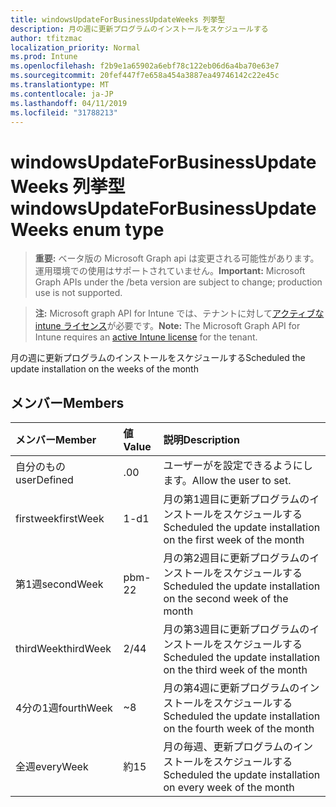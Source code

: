 ```yaml
---
title: windowsUpdateForBusinessUpdateWeeks 列挙型
description: 月の週に更新プログラムのインストールをスケジュールする
author: tfitzmac
localization_priority: Normal
ms.prod: Intune
ms.openlocfilehash: f2b9e1a65902a6ebf78c122eb06d6a4ba70e63e7
ms.sourcegitcommit: 20fef447f7e658a454a3887ea49746142c22e45c
ms.translationtype: MT
ms.contentlocale: ja-JP
ms.lasthandoff: 04/11/2019
ms.locfileid: "31788213"
---
```

# <a name="windowsupdateforbusinessupdateweeks-enum-type"></a><span data-ttu-id="47cea-103">windowsUpdateForBusinessUpdateWeeks 列挙型</span><span class="sxs-lookup"><span data-stu-id="47cea-103">windowsUpdateForBusinessUpdateWeeks enum type</span></span>

> <span data-ttu-id="47cea-104">**重要:** ベータ版の Microsoft Graph api は変更される可能性があります。運用環境での使用はサポートされていません。</span><span class="sxs-lookup"><span data-stu-id="47cea-104">**Important:** Microsoft Graph APIs under the /beta version are subject to change; production use is not supported.</span></span>

> <span data-ttu-id="47cea-105">**注:** Microsoft graph API for Intune では、テナントに対して[アクティブな intune ライセンス](https://go.microsoft.com/fwlink/?linkid=839381)が必要です。</span><span class="sxs-lookup"><span data-stu-id="47cea-105">**Note:** The Microsoft Graph API for Intune requires an [active Intune license](https://go.microsoft.com/fwlink/?linkid=839381) for the tenant.</span></span>

<span data-ttu-id="47cea-106">月の週に更新プログラムのインストールをスケジュールする</span><span class="sxs-lookup"><span data-stu-id="47cea-106">Scheduled the update installation on the weeks of the month</span></span>

## <a name="members"></a><span data-ttu-id="47cea-107">メンバー</span><span class="sxs-lookup"><span data-stu-id="47cea-107">Members</span></span>
|<span data-ttu-id="47cea-108">メンバー</span><span class="sxs-lookup"><span data-stu-id="47cea-108">Member</span></span>|<span data-ttu-id="47cea-109">値</span><span class="sxs-lookup"><span data-stu-id="47cea-109">Value</span></span>|<span data-ttu-id="47cea-110">説明</span><span class="sxs-lookup"><span data-stu-id="47cea-110">Description</span></span>|
|:---|:---|:---|
|<span data-ttu-id="47cea-111">自分のもの</span><span class="sxs-lookup"><span data-stu-id="47cea-111">userDefined</span></span>|<span data-ttu-id="47cea-112">.0</span><span class="sxs-lookup"><span data-stu-id="47cea-112">0</span></span>|<span data-ttu-id="47cea-113">ユーザーがを設定できるようにします。</span><span class="sxs-lookup"><span data-stu-id="47cea-113">Allow the user to set.</span></span>|
|<span data-ttu-id="47cea-114">firstweek</span><span class="sxs-lookup"><span data-stu-id="47cea-114">firstWeek</span></span>|<span data-ttu-id="47cea-115">1-d</span><span class="sxs-lookup"><span data-stu-id="47cea-115">1</span></span>|<span data-ttu-id="47cea-116">月の第1週目に更新プログラムのインストールをスケジュールする</span><span class="sxs-lookup"><span data-stu-id="47cea-116">Scheduled the update installation on the first week of the month</span></span>|
|<span data-ttu-id="47cea-117">第1週</span><span class="sxs-lookup"><span data-stu-id="47cea-117">secondWeek</span></span>|<span data-ttu-id="47cea-118">pbm-2</span><span class="sxs-lookup"><span data-stu-id="47cea-118">2</span></span>|<span data-ttu-id="47cea-119">月の第2週目に更新プログラムのインストールをスケジュールする</span><span class="sxs-lookup"><span data-stu-id="47cea-119">Scheduled the update installation on the second week of the month</span></span>|
|<span data-ttu-id="47cea-120">thirdWeek</span><span class="sxs-lookup"><span data-stu-id="47cea-120">thirdWeek</span></span>|<span data-ttu-id="47cea-121">2/4</span><span class="sxs-lookup"><span data-stu-id="47cea-121">4</span></span>|<span data-ttu-id="47cea-122">月の第3週目に更新プログラムのインストールをスケジュールする</span><span class="sxs-lookup"><span data-stu-id="47cea-122">Scheduled the update installation on the third week of the month</span></span>|
|<span data-ttu-id="47cea-123">4分の1週</span><span class="sxs-lookup"><span data-stu-id="47cea-123">fourthWeek</span></span>|<span data-ttu-id="47cea-124">~</span><span class="sxs-lookup"><span data-stu-id="47cea-124">8</span></span>|<span data-ttu-id="47cea-125">月の第4週に更新プログラムのインストールをスケジュールする</span><span class="sxs-lookup"><span data-stu-id="47cea-125">Scheduled the update installation on the fourth week of the month</span></span>|
|<span data-ttu-id="47cea-126">全週</span><span class="sxs-lookup"><span data-stu-id="47cea-126">everyWeek</span></span>|<span data-ttu-id="47cea-127">約</span><span class="sxs-lookup"><span data-stu-id="47cea-127">15</span></span>|<span data-ttu-id="47cea-128">月の毎週、更新プログラムのインストールをスケジュールする</span><span class="sxs-lookup"><span data-stu-id="47cea-128">Scheduled the update installation on every week of the month</span></span>|





